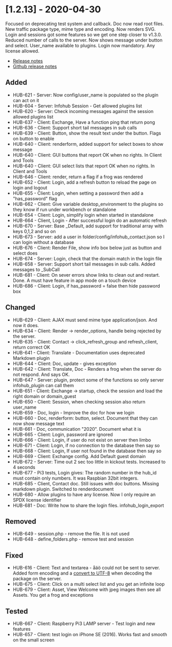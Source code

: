 # [1.2.13] - 2020-04-30
Focused on deprecating test system and callback. Doc now read root files. New traffic package type, mime type and encoding. Now renders SVG. Login and sessions got some features so we get one step closer to v1.3.0. Reduced number of calls to the server. Now shows message under button and select. User_name available to plugins. Login now mandatory. Any license allowed.

* [Release notes](main,release_v1_v1v2_v1v2v13)
* [Github release notes](https://github.com/peterlembke/infohub/releases/tag/v1.2.13)

## Added
- HUB-621 - Server: Now config/user_name is populated so the plugin can act on it
- HUB-604 - Server: Infohub Session - Get allowed plugins list
- HUB-620 - Server: Check incoming messages against the session allowed plugins list
- HUB-637 - Client: Exchange, Have a function ping that return pong
- HUB-636 - Client: Support short tail messages in sub calls
- HUB-639 - Client: Button, show the result text under the button. Flags on button to enable
- HUB-640 - Client: renderform, added support for select boxes to show message
- HUB-640 - Client: GUI buttons that report OK when no rights. In Client and Tools
- HUB-640 - Client: GUI select lists that report OK when no rights. In Client and Tools
- HUB-646 - Client: render, return a flag if a frog was rendered
- HUB-652 - Client: Login, add a refresh button to reload the page on login and logout
- HUB-655 - Client: Login, when setting a password then add a "has_password" flag
- HUB-662 - Client: Give variable desktop_environment to the plugins so they know if run under workbench or standalone
- HUB-654 - Client: Login, simplify login when started in standalone
- HUB-664 - Client, Login - After successful login do an automatic refresh
- HUB-670 - Server: Base _Default, add support for traditional array with keys 0,1,2 and so on
- HUB-673 - Server: add a user in folder/config/infohub_contact.json so I can login without a database
- HUB-676 - Client: Render File, show info box below just as button and select does
- HUB-674 - Server: Login, check that the domain match in the login file
- HUB-658 - Server: Support short tail messages in sub calls. Added messages to _SubCall
- HUB-681 - Client: On sever errors show links to clean out and restart. Done. A must have feature in app mode on a touch device
- HUB-686 - Client: Login, if has_password = false then hide password box

## Changed
- HUB-629 - Client: AJAX must send mime type application/json. And now it does.
- HUB-634 - Client: Render -> render_options, handle being rejected by the server.
- HUB-635 - Client: Contact -> click_refresh_group and refresh_client, return correct OK
- HUB-641 - Client: Translate - Documentation uses deprecated Markdown plugin
- HUB-644 - Client: Doc, update - gives exception
- HUB-642 - Client: Translate, Doc - Renders a frog when the server do not respond. And says OK.
- HUB-647 - Server: plugin, protect some of the functions so only server infohub_plugin can call them
- HUB-651 - Client: Exchange -> startup, check the session and load the right domain or domain_guest
- HUB-650 - Client: Session, when checking session also return user_name
- HUB-659 - Doc, login - Improve the doc for how we login
- HUB-660 - Doc, renderform: button, select. Document that they can now show message text
- HUB-661 - Doc, communication "2020". Document what it is
- HUB-665 - Client: Login, password are ignored
- HUB-666 - Client: Login, if user do not exist on server then limbo
- HUB-671 - Client: Login, if no connection to the database then say so
- HUB-668 - Client: Login, If user not found in the database then say so
- HUB-669 - Client: Exchange config. Add Default guest domain
- HUB-672 - Server: Time out 2 sec too little in kickout tests. Increased to 4 seconds
- HUB-677 - Pi3 tests, Login gives: The random number in the hub_id must contain only numbers. It was Raspbian 32bit integers.
- HUB-685 - Client, Contact doc. Still issues with doc buttons. Missing markdown plugin. Switched to renderdocument
- HUB-680 - Allow plugins to have any license. Now I only require an SPDX license identifier
- HUB-681 - Doc: Write how to share the login files. infohub_login_export

## Removed
- HUB-649 - session.php - remove the file. It is not used
- HUB-648 - define_folders.php - remove test and session

## Fixed
- HUB-616 - Client: Text and textarea - åäö could not be sent to server. Added form encoding and a [convert to UTF-8](https://www.php.net/manual/en/function.utf8-encode.php) when decoding the package on the server.
- HUB-675 - Client: Click on a multi select list and you get an infinite loop
- HUB-679 - Client: Asset, View Welcome with jpeg images then see all Assets. You get a frog and exceptions

## Tested
- HUB-667 - Client: Raspberry Pi3 LAMP server - Test login and new features
- HUB-657 - Client: test login on iPhone SE (2016). Works fast and smooth on the small screen
